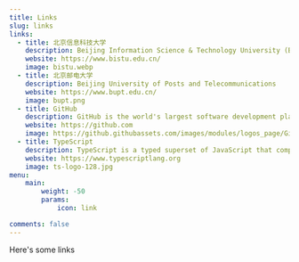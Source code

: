 ```yaml
---
title: Links
slug: links
links:
  - title: 北京信息科技大学 
    description: Beijing Information Science & Technology University (BISTU)
    website: https://www.bistu.edu.cn/
    image: bistu.webp
  - title: 北京邮电大学
    description: Beijing University of Posts and Telecommunications 
    website: https://www.bupt.edu.cn/
    image: bupt.png
  - title: GitHub
    description: GitHub is the world's largest software development platform.
    website: https://github.com
    image: https://github.githubassets.com/images/modules/logos_page/GitHub-Mark.png
  - title: TypeScript
    description: TypeScript is a typed superset of JavaScript that compiles to plain JavaScript.
    website: https://www.typescriptlang.org
    image: ts-logo-128.jpg
menu:
    main: 
        weight: -50
        params:
            icon: link

comments: false
---
```


Here's some links